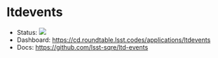 # ltdevents

- Status: ![](https://cd.roundtable.lsst.codes/api/badge?name=ltdevents)
- Dashboard: https://cd.roundtable.lsst.codes/applications/ltdevents
- Docs: https://github.com/lsst-sqre/ltd-events
